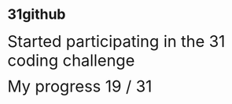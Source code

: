 # 31github

<span style="font-size: 2rem;"> Started participating in the 31 coding challenge</span>

<span style="font-size: 2rem;">My progress 19 / 31</span>
